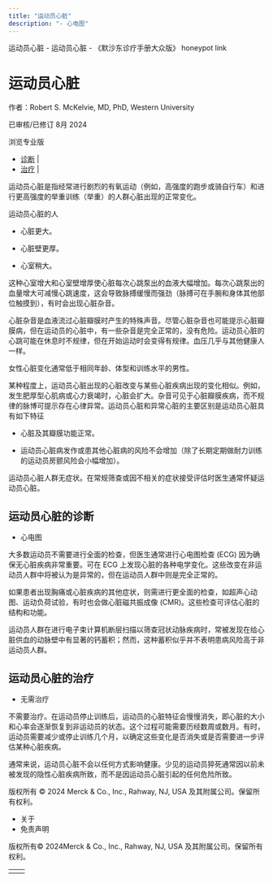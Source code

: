 ```yaml
---
title: "运动员心脏"
description: "- 心电图"
---
```


﻿运动员心脏 \- 运动员心脏 \- 《默沙东诊疗手册大众版》 honeypot link

# 运动员心脏

作者：Robert S. McKelvie, MD, PhD, Western University

已审核/已修订 8月 2024

浏览专业版

- [诊断](#诊断_v21509151_zh) \|
- [治疗](#治疗_v21509162_zh) \|

运动员心脏是指经常进行剧烈的有氧运动（例如，高强度的跑步或骑自行车）和进行更高强度的举重训练（举重）的人群心脏出现的正常变化。

运动员心脏的人

- 心脏更大。

- 心脏壁更厚。

- 心室稍大。


这种心室增大和心室壁增厚使心脏每次心跳泵出的血液大幅增加。每次心跳泵出的血量增大可减慢心跳速度，这会导致脉搏缓慢而强劲（脉搏可在手腕和身体其他部位触摸到），有时会出现心脏杂音。

心脏杂音是血液流过心脏瓣膜时产生的特殊声音。尽管心脏杂音也可能提示心脏瓣膜病，但在运动员的心脏中，有一些杂音是完全正常的，没有危险。运动员心脏的心跳可能在休息时不规律，但在开始运动时会变得有规律。血压几乎与其他健康人一样。

女性心脏变化通常低于相同年龄、体型和训练水平的男性。

某种程度上，运动员心脏出现的心脏改变与某些心脏疾病出现的变化相似。例如，发生肥厚型心肌病或心力衰竭时，心脏会扩大。杂音可见于心脏瓣膜疾病，而不规律的脉博可提示存在心律异常。运动员心脏和异常心脏的主要区别是运动员心脏具有如下特征

- 心脏及其瓣膜功能正常。

- 运动员心脏病发作或患其他心脏病的风险不会增加（除了长期定期做耐力训练的运动员房颤风险会小幅增加）。


运动员心脏人群无症状。在常规筛查或因不相关的症状接受评估时医生通常怀疑运动员心脏。

## 运动员心脏的诊断

- 心电图


大多数运动员不需要进行全面的检查，但医生通常进行心电图检查 (ECG) 因为确保无心脏疾病非常重要。可在 ECG 上发现心脏的各种电学变化。这些改变在非运动员人群中将被认为是异常的，但在运动员人群中则是完全正常的。

如果患者出现胸痛或心脏疾病的其他症状，则需进行更全面的检查，如超声心动图、运动负荷试验，有时也会做心脏磁共振成像 (CMR)。这些检查可评估心脏的结构和功能。

运动员人群在进行电子束计算机断层扫描以筛查冠状动脉疾病时，常被发现在给心脏供血的动脉壁中有显著的钙蓄积；然而，这种蓄积似乎并不表明患病风险高于非运动员人群。

## 运动员心脏的治疗

- 无需治疗


不需要治疗。在运动员停止训练后，运动员的心脏特征会慢慢消失，即心脏的大小和心率会逐渐恢复到非运动员的状态。这个过程可能需要历经数周或数月。有时，运动员需要减少或停止训练几个月，以确定这些变化是否消失或是否需要进一步评估某种心脏疾病。

通常来说，运动员心脏不会以任何方式影响健康。少见的运动员猝死通常因以前未被发现的隐性心脏疾病所致，而不是因运动员心脏引起的任何危险所致。



版权所有 © 2024
Merck & Co., Inc., Rahway, NJ, USA 及其附属公司。保留所有权利。

- 关于
- 免责声明

版权所有© 2024Merck & Co., Inc., Rahway, NJ, USA 及其附属公司。保留所有权利。

|     |     |
| --- | --- |
|  |  |